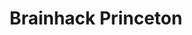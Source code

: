 ---
title: Brainhack Princeton
organizers:
  - Anne Mennen
  - Sam Nastase
  - Elizabeth McDevitt
  - Karina Tachihara
contact: sam.nastase@gmail.com
website: https://brainhack-princeton.github.io
address: Princeton Neuroscience Institute and Peretsman Scully Hall, Princeton University, Princeton
position:
  lat: 40.34307
  lng: -74.6525721
dates:
  - 2019-11-13
  - 2019-11-14
  - 2019-11-15
  - 2019-11-16
---